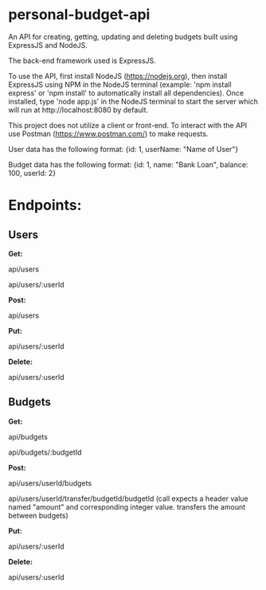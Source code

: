 ﻿# personal-budget-api
An API for creating, getting, updating and deleting budgets built using ExpressJS and NodeJS.

The back-end framework used is ExpressJS.

To use the API, first install NodeJS (https://nodejs.org),
then install ExpressJS using NPM in the NodeJS terminal (example: 'npm install express' or 'npm install' to automatically install all dependencies).
Once installed, type 'node app.js' in the NodeJS terminal to start the server which will run at http://localhost:8080 by default.

This project does not utilize a client or front-end. 
To interact with the API use Postman (https://www.postman.com/) to make requests.

User data has the following format: {id: 1, userName: "Name of User"}

Budget data has the following format: {id: 1, name: "Bank Loan", balance: 100, userId: 2}

Endpoints:
==========

Users
------
**Get:**
  

api/users


api/users/:userId


**Post:**
  

api/users


**Put:**
  

api/users/:userId


**Delete:**
  

api/users/:userId


Budgets
-----------
**Get:**
  

api/budgets


api/budgets/:budgetId


**Post:**
  

api/users/userId/budgets


api/users/userId/transfer/budgetId/budgetId (call expects a header value named "amount" and corresponding integer value. transfers the amount between budgets)


**Put:**
  

api/users/:userId


**Delete:**
  

api/users/:userId
